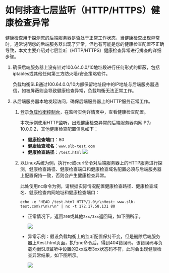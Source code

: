 # 如何排查七层监听（HTTP/HTTPS）健康检查异常

健康检查用于探测您的后端服务器是否处于正常工作状态，当健康检查出现异常时，通常说明您的后端服务器出现了异常，但也有可能是您的健康检查配置不正确导致，本文主要介绍对七层监听（HTTP/HTTPS）健康检查异常进行排查的详细步骤。

1.  确保后端服务器上没有针对100.64.0.0/10地址段进行任何形式的屏蔽，包括iptables或其他任何第三方防火墙/安全策略软件。

    负载均衡SLB通过100.64.0.0/10内部保留地址段中的IP地址与后端服务器通信，如被屏蔽则会导致健康检查异常，负载均衡无法正常工作。

2.  从后端服务器本地发起访问，确保后端服务器上的HTTP服务正常工作。

    1.  登录[负载均衡控制台](https://slb.console.aliyun.com/slb/cn-hangzhou/slbs)，在监听实例详情页中，查看健康检查配置。

        本次示例使用HTTP监听，出现健康检查异常的后端服务器内网IP为10.0.0.2，其他健康检查配置信息如下：

        -   **健康检查端口**：80
        -   **健康检查域名**：`www.slb-test.com`
        -   **健康检查路径**：`/test.html`
        ![](https://static-aliyun-doc.oss-accelerate.aliyuncs.com/assets/img/zh-CN/5513217951/p33076.png)

    2.  以Linux系统为例，执行nc或curl命令对后端服务器上的HTTP服务进行探测，健康检查路径、健康检查端口和健康检查域名配置必须与后端服务器上配置保持一致，否则会产生健康检查异常。

        此处使用nc命令为例，请根据实际情况配置健康检查路径、健康检查域名、健康检查内网地址和健康检查端口：

        ```
        echo -e "HEAD /test.html HTTP/1.0\r\nHost: www.slb-test.com\r\n\r\n" | nc -t 172.17.58.131 80
        ```

        -   正常情况下，返回`200`或其他`2xx/3xx`返回码，如下图所示。

            ![](https://static-aliyun-doc.oss-accelerate.aliyuncs.com/assets/img/zh-CN/5513217951/p33084.png)

        -   异常示例：假设负载均衡上的监听配置保持不变，但是删除后端服务器上/test.html页面，执行nc命令后，得到404错误码，该错误码与负载均衡SLB监听中设置的2xx或者3xx状态码不符，此时会出现健康检查异常结果，如下图所示。

            ![](https://static-aliyun-doc.oss-accelerate.aliyuncs.com/assets/img/zh-CN/5513217951/p33092.png)


